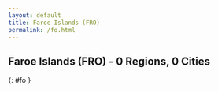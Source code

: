 ```yaml
---
layout: default
title: Faroe Islands (FRO)
permalink: /fo.html
---
```



## Faroe Islands (FRO) - 0 Regions, 0 Cities
{: #fo }






 
